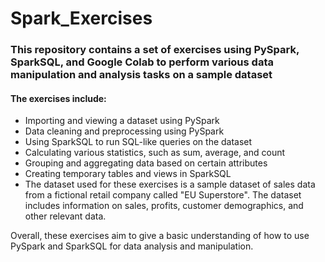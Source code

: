# Spark_Exercises
### This repository contains a set of exercises using PySpark, SparkSQL, and Google Colab to perform various data manipulation and analysis tasks on a sample dataset

#### The exercises include:

* Importing and viewing a dataset using PySpark
* Data cleaning and preprocessing using PySpark
* Using SparkSQL to run SQL-like queries on the dataset
* Calculating various statistics, such as sum, average, and count
* Grouping and aggregating data based on certain attributes
* Creating temporary tables and views in SparkSQL
* The dataset used for these exercises is a sample dataset of sales data from a fictional retail company called "EU Superstore". The dataset includes information on sales, profits, customer demographics, and other relevant data.

Overall, these exercises aim to give a basic understanding of how to use PySpark and SparkSQL for data analysis and manipulation.


